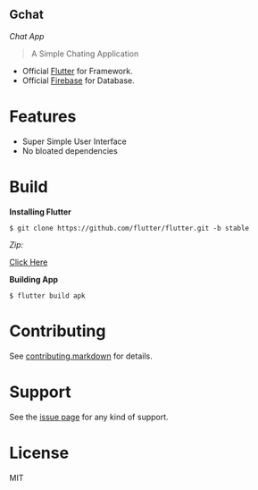 ## Gchat
*Chat App*


> A Simple  Chating Application




- Official [Flutter][1]  for Framework.
- Official [Firebase][2] for Database.




# Features

- Super Simple User Interface
- No bloated dependencies


# Build

**Installing Flutter**

```shell
$ git clone https://github.com/flutter/flutter.git -b stable
```





*Zip:*

[Click Here][4]


**Building App**

```shell
$ flutter build apk

```



# Contributing

See [contributing.markdown][5] for details.

# Support

See  the [issue page][6]  for any kind of support.

# License

MIT 

[1]: https://github.com/flutter/flutter
[2]: https://firebase.google.com
[4]:https://storage.googleapis.com/flutter_infra/releases/stable/windows/flutter_windows_1.22.2-stable.zip
[5]: https://github.com/xidhu/xidhu/blob/main/CONTRIBUTING.md
[6]: https://github.com/xidhu/Gchat-app/issues

